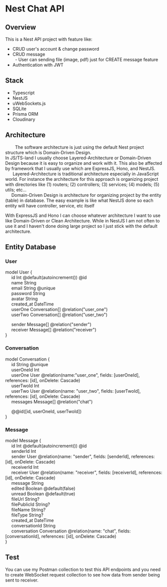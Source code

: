 # Nest Chat API

## Overview
This is a Nest API project with feature like:  
- CRUD user's account & change password
- CRUD message  
&nbsp; - User can sending file (image, pdf) just for CREATE message feature
- Authentication with JWT

## Stack
- Typescript
- NestJS
- uWebSockets.js
- SQLite
- Prisma ORM
- Cloudinary

## Architecture
&nbsp; &nbsp; &nbsp; &nbsp; The software architecture is just using the default Nest project structure which is Domain-Driven Design.  
In JS/TS-land I usually choose Layered-Architecture or Domain-Driven Design because it is easy to organize and work with it. This also be affected by framework that I usually use which are ExpressJS, Hono, and NestJS.  
&nbsp; &nbsp;&nbsp;&nbsp; Layered-Architecture is traditional architecture especially in JavaScript world. For instance the architecture for this approach is organizing project with directories like (1) routers; (2) controllers; (3) services; (4) models; (5) utils; etc...  
&nbsp;&nbsp;&nbsp;&nbsp; Domain-Driven Design is architecture for organizing project by the entity (table) in database. The easy example is like what NestJS done so each entity will have controller, service, etc itself

With ExpressJS and Hono I can choose whatever architecture I want to use like Domain-Driven or Clean Architecture. While in NestJS I am not often to use it and I haven't done doing large project so I just stick with the default architecture.

## Entity Database
### User
model User {  
&nbsp;&nbsp; &nbsp;   id Int @default(autoincrement()) @id  
 &nbsp;&nbsp; &nbsp; name String   
 &nbsp;&nbsp; &nbsp; email String @unique  
 &nbsp;&nbsp; &nbsp; password String  
 &nbsp;&nbsp; &nbsp; avatar String  
 &nbsp;&nbsp; &nbsp; created_at DateTime  
 &nbsp;&nbsp; &nbsp; userOne Conversation[] @relation("user_one")  
 &nbsp;&nbsp; &nbsp; userTwo Conversation[] @relation("user_two")  

 &nbsp;&nbsp; &nbsp; sender Message[] @relation("sender")  
 &nbsp;&nbsp; &nbsp; receiver Message[] @relation("receiver")  
}

### Conversation
model Conversation {  
  &nbsp;&nbsp; &nbsp;  id String @unique  
  &nbsp;&nbsp; &nbsp;  userOneId Int  
  &nbsp;&nbsp; &nbsp;  userOne User @relation(name:"user_one", fields: [userOneId], references: [id], onDelete: Cascade)  
  &nbsp;&nbsp; &nbsp;  userTwoId Int  
  &nbsp;&nbsp; &nbsp;  userTwo User @relation(name: "user_two", fields: [userTwoId], references: [id], onDelete: Cascade)  
  &nbsp;&nbsp; &nbsp;  messages Message[] @relation("chat")  

  &nbsp;&nbsp; &nbsp;  @@id([id, userOneId, userTwoId])  
}


### Message
model Message {  
   &nbsp;&nbsp; &nbsp; id Int @default(autoincrement()) @id  
   &nbsp;&nbsp; &nbsp; senderId Int  
   &nbsp;&nbsp; &nbsp; sender User @relation(name: "sender", fields: [senderId], references: [id], onDelete: Cascade)  
   &nbsp;&nbsp; &nbsp; receiverId Int  
   &nbsp;&nbsp; &nbsp; receiver User @relation(name: "receiver", fields: [receiverId], references: [id], onDelete: Cascade)  
   &nbsp;&nbsp; &nbsp; message String  
   &nbsp;&nbsp; &nbsp; edited Boolean @default(false)  
   &nbsp;&nbsp; &nbsp; unread Boolean @default(true)  
   &nbsp;&nbsp; &nbsp; fileUrl String?  
   &nbsp;&nbsp; &nbsp; filePublicId String?  
   &nbsp;&nbsp; &nbsp; fileName String?  
   &nbsp;&nbsp; &nbsp; fileType String?  
   &nbsp;&nbsp; &nbsp; created_at DateTime  
   &nbsp;&nbsp; &nbsp; conversationId String  
   &nbsp;&nbsp; &nbsp; conversation Conversation @relation(name: "chat", fields: [conversationId], references: [id], onDelete: Cascade)  
}

## Test
You can use my Postman collection to test this API endpoints and you need to
create WebSocket request collection to see how data from sender being sent to
receiver.

